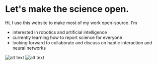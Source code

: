 # Let's make the science open.

Hi, I use this website to make most of my work open-source. I'm
- interested in robotics and artificial intelligence
- currently learning how to report science for everyone
- looking forward to collaborate and discuss on haptic interaction and neural networks


<!-- 
![alt text](https://github-readme-stats.vercel.app/api/top-langs/?username=batuhantoker)
![alt text](https://github-readme-stats.vercel.app/api/top-langs/?username=batuhantoker)
![alt text](https://github-readme-streak-stats.herokuapp.com/?user=batuhantoker)
![alt text](https://github-profile-trophy.vercel.app/?username=batuhantoker) 
![alt text](https://github-readme-stats.vercel.app/api?username=batuhantoker)
![alt text](https://github-profile-summary-cards.vercel.app/api/cards/profile-details?username=batuhantoker&theme=vue)
--->
![alt text](https://github-profile-trophy.vercel.app/?username=batuhantoker) 
![alt text](https://visitor-badge.glitch.me/badge?page_id=batuhantoker)
<!---
tokerbatuhan/tokerbatuhan is a ✨ special ✨ repository because its `README.md` (this file) appears on your GitHub profile.
You can click the Preview link to take a look at your changes.
```sh
cd human/imagination
run future
```
--->
